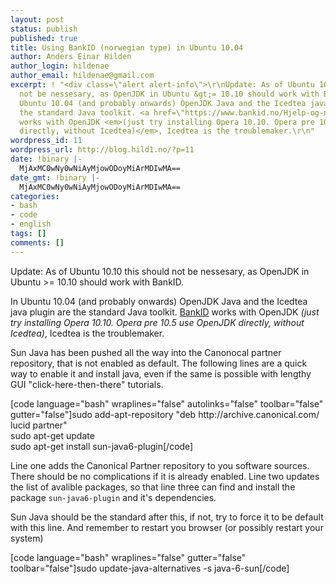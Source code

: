 ```yaml
---
layout: post
status: publish
published: true
title: Using BankID (norwegian type) in Ubuntu 10.04
author: Anders Einar Hilden
author_login: hildenae
author_email: hildenae@gmail.com
excerpt: ! "<div class=\"alert alert-info\">\r\nUpdate: As of Ubuntu 10.10 this should
  not be nessesary, as OpenJDK in Ubuntu &gt;= 10.10 should work with BankID.\r\n</div>\r\nIn
  Ubuntu 10.04 (and probably onwards) OpenJDK Java and the Icedtea java plugin are
  the standard Java toolkit. <a href=\"https://www.bankid.no/Hjelp-og-nyttige-verktoy/Nyttige-verktoy/Test-din-BankID/\">BankID</a>
  works with OpenJDK <em>(just try installing Opera 10.10. Opera pre 10.5 use OpenJDK
  directly, without Icedtea)</em>, Icedtea is the troublemaker.\r\n"
wordpress_id: 11
wordpress_url: http://blog.hild1.no/?p=11
date: !binary |-
  MjAxMC0wNy0wNiAyMjowODoyMiArMDIwMA==
date_gmt: !binary |-
  MjAxMC0wNy0wNiAyMjowODoyMiArMDIwMA==
categories:
- bash
- code
- english
tags: []
comments: []
---
```

<div class="alert alert-info">
Update: As of Ubuntu 10.10 this should not be nessesary, as OpenJDK in Ubuntu &gt;= 10.10 should work with BankID.
</div>
<p>In Ubuntu 10.04 (and probably onwards) OpenJDK Java and the Icedtea java plugin are the standard Java toolkit. <a href="https://www.bankid.no/Hjelp-og-nyttige-verktoy/Nyttige-verktoy/Test-din-BankID/">BankID</a> works with OpenJDK <em>(just try installing Opera 10.10. Opera pre 10.5 use OpenJDK directly, without Icedtea)</em>, Icedtea is the troublemaker.<br />
<a id="more"></a><a id="more-11"></a></p>
<p>Sun Java has been pushed all the way into the Canonocal partner repository, that is not enabled as default. The following lines are a quick way to enable it and install java, even if the same is possible with lengthy GUI "click-here-then-there" tutorials.</p>
<p>[code language="bash" wraplines="false" autolinks="false" toolbar="false" gutter="false"]sudo add-apt-repository &quot;deb http://archive.canonical.com/ lucid partner&quot;<br />
sudo apt-get update<br />
sudo apt-get install sun-java6-plugin[/code]</p>
<p>Line one adds the Canonical Partner repository to you software sources. There should be no complications if it is already enabled. Line two updates the list of avalible packages, so that line three can find and install the package <code>sun-java6-plugin</code> and it's dependencies.</p>
<p>Sun Java should be the standard after this, if not, try to force it to be default with this line. And remember to restart you browser (or possibly restart your system)</p>
<p>[code language="bash" wraplines="false" gutter="false" toolbar="false"]sudo update-java-alternatives -s java-6-sun[/code] </p>
